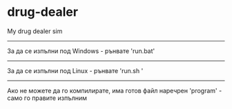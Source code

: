 # drug-dealer
My drug dealer sim
_______________________________________________________________________________________________
За да се изпълни под Windows - рънвате 'run.bat'
_______________________________________________________________________________________________
За да се изпълни под Linux   - рънвате 'run.sh '
_______________________________________________________________________________________________
Ако не можете да го компилирате, има готов файл наречрен 'program' - само го правите изпълним
